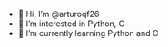 - 👋 Hi, I’m @arturoqf26
- 👀 I’m interested in Python, C
- 🌱 I’m currently learning Python and C

<!---
arturoqf26/arturoqf26 is a ✨ special ✨ repository because its `README.md` (this file) appears on your GitHub profile.
You can click the Preview link to take a look at your changes.
--->

